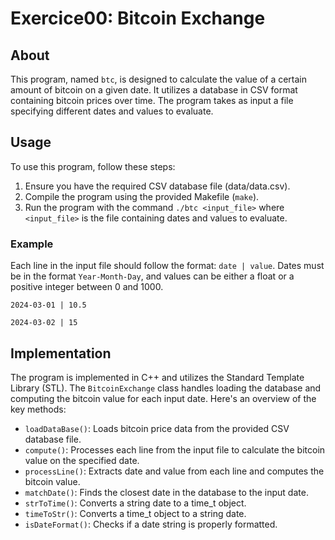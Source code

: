 # Exercice00: Bitcoin Exchange

## About
This program, named `btc`, is designed to calculate the value of a certain amount of bitcoin on a given date. It utilizes a database in CSV format containing bitcoin prices over time. The program takes as input a file specifying different dates and values to evaluate.

## Usage
To use this program, follow these steps:
1. Ensure you have the required CSV database file (data/data.csv).
2. Compile the program using the provided Makefile (`make`).
3. Run the program with the command `./btc <input_file>` where `<input_file>` is the file containing dates and values to evaluate.

### Example
Each line in the input file should follow the format: `date | value`. Dates must be in the format `Year-Month-Day`, and values can be either a float or a positive integer between 0 and 1000.

```
2024-03-01 | 10.5

2024-03-02 | 15
````

## Implementation
The program is implemented in C++ and utilizes the Standard Template Library (STL). The `BitcoinExchange` class handles loading the database and computing the bitcoin value for each input date. Here's an overview of the key methods:

- `loadDataBase()`: Loads bitcoin price data from the provided CSV database file.
- `compute()`: Processes each line from the input file to calculate the bitcoin value on the specified date.
- `processLine()`: Extracts date and value from each line and computes the bitcoin value.
- `matchDate()`: Finds the closest date in the database to the input date.
- `strToTime()`: Converts a string date to a time_t object.
- `timeToStr()`: Converts a time_t object to a string date.
- `isDateFormat()`: Checks if a date string is properly formatted.
